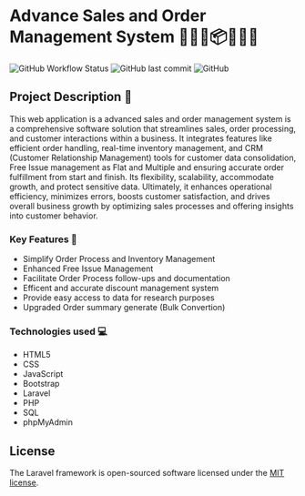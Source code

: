 # Advance Sales and Order Management System 🧑🏻‍💼📦💵🤝🏻

![GitHub Workflow Status](https://img.shields.io/github/workflow/status/user/repository/CI?style=flat-square)
![GitHub last commit](https://img.shields.io/github/last-commit/user/repository?style=flat-square)
![GitHub](https://img.shields.io/github/license/user/repository?style=flat-square)


## Project Description 📝

This web application is a advanced sales and order management system is a comprehensive software solution that streamlines sales, order processing, and customer interactions within a business. It integrates features like efficient order handling, real-time inventory management, and CRM (Customer Relationship Management) tools for customer data consolidation, Free Issue management as Flat and Multiple and ensuring accurate order fulfillment from start and finish. Its flexibility, scalability, accommodate growth, and protect sensitive data. Ultimately, it enhances operational efficiency, minimizes errors, boosts customer satisfaction, and drives overall business growth by optimizing sales processes and offering insights into customer behavior.


### Key Features 🔑

- Simplify Order Process and Inventory Management
- Enhanced Free Issue Management
- Facilitate Order Process follow-ups and documentation
- Efficent and accurate discount management system
- Provide easy access to data for research purposes
- Upgraded Order summary generate (Bulk Convertion) 


### Technologies used 💻

- HTML5
- CSS
- JavaScript
- Bootstrap
- Laravel
- PHP
- SQL
- phpMyAdmin

## License

The Laravel framework is open-sourced software licensed under the [MIT license](https://opensource.org/licenses/MIT).
